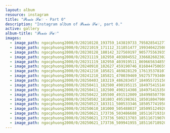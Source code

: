 ```yaml
---
layout: album
resource: instagram
title: "𝓟𝓸𝓷𝓲𝓮 𝓢𝓾♡ - Part 0"
description: "Instagram album of 𝓟𝓸𝓷𝓲𝓮 𝓢𝓾♡, part 0."
active: gallery
album-title: "𝓟𝓸𝓷𝓲𝓮 𝓢𝓾♡"
images:
  - image_path: ngocphuong2000/0/20210128_193759_143819733_795828541277583_366600557517428699_n.jpg
  - image_path: ngocphuong2000/0/20221019_171112_311851477_199340422508797_3049773171359448881_n.jpg
  - image_path: ngocphuong2000/0/20230128_180142_327569197_905775563935084_2177442301510200970_n.jpg
  - image_path: ngocphuong2000/0/20231119_182950_403804552_336682682302333_4121514785636875505_n.jpg
  - image_path: ngocphuong2000/0/20231119_182950_403919511_869665634855834_1905481407596778959_n.jpg
  - image_path: ngocphuong2000/0/20240910_182627_459190746_8168447506596757_6202972505069898186_n.jpg
  - image_path: ngocphuong2000/0/20241210_185821_469828129_1761353781071084_8845376859760275852_n.jpg
  - image_path: ngocphuong2000/0/20241210_185821_470039469_592757793406853_9117628769601730344_n.jpg
  - image_path: ngocphuong2000/0/20250403_183219_486283457_18495572515065047_5143793060137048671_n.jpg
  - image_path: ngocphuong2000/0/20250411_182500_490195115_18497541514065047_6516254171765802313_n.jpg
  - image_path: ngocphuong2000/0/20250411_182500_490214308_18497541535065047_9021815417760786748_n.jpg
  - image_path: ngocphuong2000/0/20250422_105500_491512009_18499850770065047_747442285947214359_n.jpg
  - image_path: ngocphuong2000/0/20250502_181803_495198361_18501804790065047_7897825905062817902_n.jpg
  - image_path: ngocphuong2000/0/20250523_183311_500533346_18505774195065047_8242465318776153619_n.jpg
  - image_path: ngocphuong2000/0/20250610_181000_505488037_18509512492065047_8459026267415825483_n.jpg
  - image_path: ngocphuong2000/0/20250621_173736_503486688_18511671931065047_8759063329571676376_n.jpg
  - image_path: ngocphuong2000/0/20250621_173736_509213703_18511671907065047_2033196567519093580_n.jpg
  - image_path: ngocphuong2000/0/20250621_173736_509941955_18511671892065047_5038146735510422566_n.jpg
---
```

